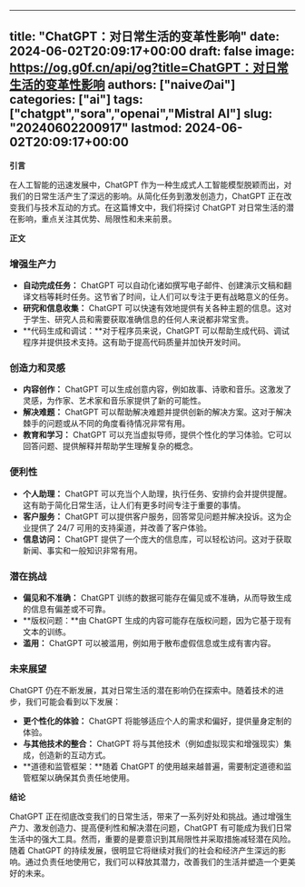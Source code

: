 
---
title: "ChatGPT：对日常生活的变革性影响"
date: 2024-06-02T20:09:17+00:00
draft: false
image: https://og.g0f.cn/api/og?title=ChatGPT：对日常生活的变革性影响
authors: ["naiveのai"]
categories: ["ai"]
tags: ["chatgpt","sora","openai","Mistral AI"]
slug: "20240602200917"
lastmod: 2024-06-02T20:09:17+00:00
---
**引言**

在人工智能的迅速发展中，ChatGPT 作为一种生成式人工智能模型脱颖而出，对我们的日常生活产生了深远的影响。从简化任务到激发创造力，ChatGPT 正在改变我们与技术互动的方式。在这篇博文中，我们将探讨 ChatGPT 对日常生活的潜在影响，重点关注其优势、局限性和未来前景。

**正文**

### 增强生产力

* **自动完成任务：** ChatGPT 可以自动化诸如撰写电子邮件、创建演示文稿和翻译文档等耗时任务。这节省了时间，让人们可以专注于更有战略意义的任务。
* **研究和信息收集：** ChatGPT 可以快速有效地提供有关各种主题的信息。这对于学生、研究人员和需要获取准确信息的任何人来说都非常宝贵。
* **代码生成和调试：**对于程序员来说，ChatGPT 可以帮助生成代码、调试程序并提供技术支持。这有助于提高代码质量并加快开发时间。

### 创造力和灵感

* **内容创作：** ChatGPT 可以生成创意内容，例如故事、诗歌和音乐。这激发了灵感，为作家、艺术家和音乐家提供了新的可能性。
* **解决难题：** ChatGPT 可以帮助解决难题并提供创新的解决方案。这对于解决棘手的问题或从不同的角度看待情况非常有用。
* **教育和学习：** ChatGPT 可以充当虚拟导师，提供个性化的学习体验。它可以回答问题、提供解释并帮助学生理解复杂的概念。

### 便利性

* **个人助理：** ChatGPT 可以充当个人助理，执行任务、安排约会并提供提醒。这有助于简化日常生活，让人们有更多时间专注于重要的事情。
* **客户服务：** ChatGPT 可以提供客户服务，回答常见问题并解决投诉。这为企业提供了 24/7 可用的支持渠道，并改善了客户体验。
* **信息访问：** ChatGPT 提供了一个庞大的信息库，可以轻松访问。这对于获取新闻、事实和一般知识非常有用。

### 潜在挑战

* **偏见和不准确：** ChatGPT 训练的数据可能存在偏见或不准确，从而导致生成的信息有偏差或不可靠。
* **版权问题：**由 ChatGPT 生成的内容可能存在版权问题，因为它基于现有文本的训练。
* **滥用：** ChatGPT 可以被滥用，例如用于散布虚假信息或生成有害内容。

### 未来展望

ChatGPT 仍在不断发展，其对日常生活的潜在影响仍在探索中。随着技术的进步，我们可能会看到以下发展：

* **更个性化的体验：** ChatGPT 将能够适应个人的需求和偏好，提供量身定制的体验。
* **与其他技术的整合：** ChatGPT 将与其他技术（例如虚拟现实和增强现实）集成，创造新的互动方式。
* **道德和监管框架：**随着 ChatGPT 的使用越来越普遍，需要制定道德和监管框架以确保其负责任地使用。

**结论**

ChatGPT 正在彻底改变我们的日常生活，带来了一系列好处和挑战。通过增强生产力、激发创造力、提高便利性和解决潜在问题，ChatGPT 有可能成为我们日常生活中的强大工具。然而，重要的是要意识到其局限性并采取措施减轻潜在风险。随着 ChatGPT 的持续发展，很明显它将继续对我们的社会和经济产生深远的影响。通过负责任地使用它，我们可以释放其潜力，改善我们的生活并塑造一个更美好的未来。